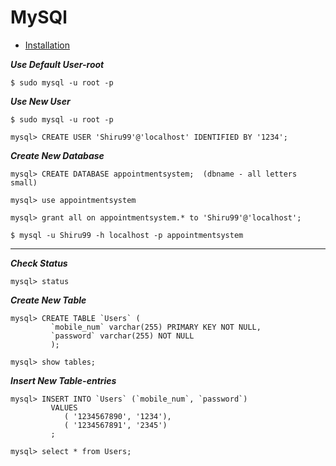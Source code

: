 # MySQl

- [Installation](https://dev.mysql.com/downloads/mysql/)

**_Use Default User-root_**

```
$ sudo mysql -u root -p

```

**_Use New User_**

```
$ sudo mysql -u root -p

mysql> CREATE USER 'Shiru99'@'localhost' IDENTIFIED BY '1234';

```

**_Create New Database_**

```
mysql> CREATE DATABASE appointmentsystem;  (dbname - all letters small)

mysql> use appointmentsystem

mysql> grant all on appointmentsystem.* to 'Shiru99'@'localhost';

$ mysql -u Shiru99 -h localhost -p appointmentsystem
```

---

**_Check Status_**

```
mysql> status
```

**_Create New Table_**

```
mysql> CREATE TABLE `Users` (
         `mobile_num` varchar(255) PRIMARY KEY NOT NULL,
         `password` varchar(255) NOT NULL
         );

mysql> show tables;
```

**_Insert New Table-entries_**

```
mysql> INSERT INTO `Users` (`mobile_num`, `password`)
         VALUES
            ( '1234567890', '1234'),
            ( '1234567891', '2345')
         ;

mysql> select * from Users;

```
